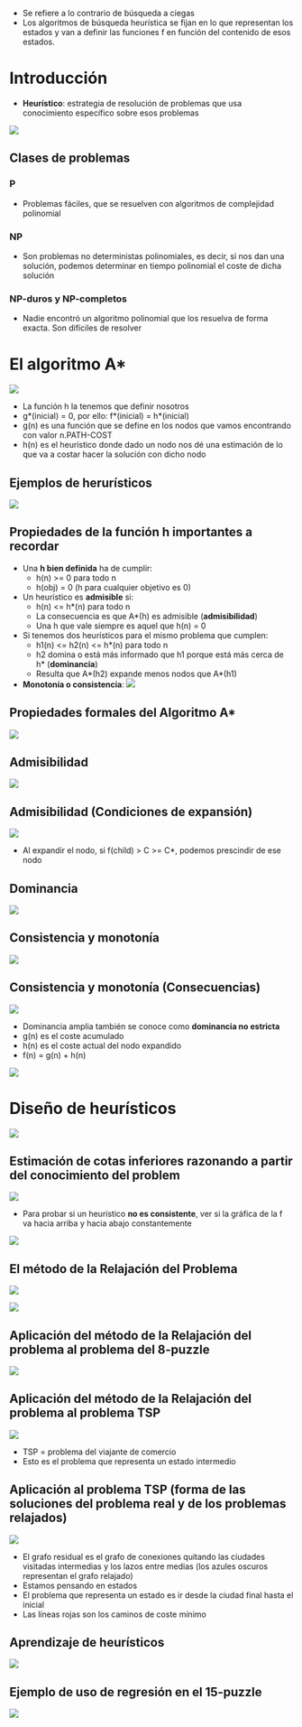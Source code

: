 - Se refiere a lo contrario de búsqueda a ciegas
- Los algoritmos de búsqueda heurística se fijan en lo que representan los estados y van a definir las funciones f en función del contenido de esos estados.

# Introducción

- **Heurístico**: estrategia de resolución de problemas que usa conocimiento específico sobre esos problemas

![](img/Pasted%20image%2020230913170317.png)

## Clases de problemas

### P
- Problemas fáciles, que se resuelven con algoritmos de complejidad polinomial
### NP
- Son problemas no deterministas polinomiales, es decir, si nos dan una solución, podemos determinar en tiempo polinomial el coste de dicha solución
### NP-duros y NP-completos
- Nadie encontró un algoritmo polinomial que los resuelva de forma exacta. Son difíciles de resolver

# El algoritmo A*

![](img/Pasted%20image%2020230913171154.png)

- La función h la tenemos que definir nosotros
- g*(inicial) = 0, por ello: f*(inicial) = h*(inicial)
- g(n) es una función que se define en los nodos que vamos encontrando con valor n.PATH-COST
- h(n) es el heurístico donde dado un nodo nos dé una estimación de lo que va a costar hacer la solución con dicho nodo

## Ejemplos de herurísticos

![](img/Pasted%20image%2020230913171222.png)

## Propiedades de la función h importantes a recordar

- Una **h bien definida** ha de cumplir: 
	- h(n) >= 0 para todo n
	- h(obj) = 0 (h para cualquier objetivo es 0)
- Un heurístico es **admisible** si:
	- h(n) <= h*(n) para todo n
	- La consecuencia es que A*(h) es admisible (**admisibilidad**)
	- Una h que vale siempre es aquel que h(n) = 0
- Si tenemos dos heurísticos para el mismo problema que cumplen:
	- h1(n) <= h2(n) <= h*(n) para todo n
	- h2 domina o está más informado que h1 porque está más cerca de h* (**dominancia**)
	- Resulta que A*(h2) expande menos nodos que A*(h1)
- **Monotonía o consistencia**:
![](img/Pasted%20image%2020230913174646.png)

## Propiedades formales del Algoritmo A*

![](img/Pasted%20image%2020230918180648.png)

## Admisibilidad

![](img/Pasted%20image%2020230918180739.png)

## Admisibilidad (Condiciones de expansión)

![](img/Pasted%20image%2020230918182316.png)

- Al expandir el nodo, si f(child) > C >= C*, podemos prescindir de ese nodo

## Dominancia

![](img/Pasted%20image%2020230918180804.png)

## Consistencia y monotonía

![](img/Pasted%20image%2020230918184551.png)

## Consistencia y monotonía (Consecuencias)

![](img/Pasted%20image%2020230918184644.png)

- Dominancia amplia también se conoce como **dominancia no estricta**
- g(n) es el coste acumulado
- h(n) es el coste actual del nodo expandido
- f(n) = g(n) + h(n)

![](img/Pasted%20image%2020230918185249.png)

# Diseño de heurísticos

![](img/Pasted%20image%2020230918191556.png)

## Estimación de cotas inferiores razonando a partir del conocimiento del problem

![](img/Pasted%20image%2020230918191637.png)

- Para probar si un heurístico **no es consistente**, ver si la gráfica de la f va hacia arriba y hacia abajo constantemente

![](img/IMG_5131.jpeg)

## El método de la Relajación del Problema

![](img/Pasted%20image%2020230918193005.png)

![](img/Pasted%20image%2020230918193247.png)

## Aplicación del método de la Relajación del problema al problema del 8-puzzle

![](img/Pasted%20image%2020230918193753.png)

## Aplicación del método de la Relajación del problema al problema TSP

![](img/Pasted%20image%2020230922160951.png)

- TSP = problema del viajante de comercio
- Esto es el problema que representa un estado intermedio

## Aplicación al problema TSP (forma de las soluciones del problema real y de los problemas relajados)

![](img/Pasted%20image%2020230922162253.png)

- El grafo residual es el grafo de conexiones quitando las ciudades visitadas intermedias y los lazos entre medias (los azules oscuros representan el grafo relajado)
- Estamos pensando en estados
- El problema que representa un estado es ir desde la ciudad final hasta el inicial 
- Las líneas rojas son los caminos de coste mínimo

## Aprendizaje de heurísticos

![](img/Pasted%20image%2020230922165229.png)

## Ejemplo de uso de regresión en el 15-puzzle

![](img/Pasted%20image%2020230922165448.png)
